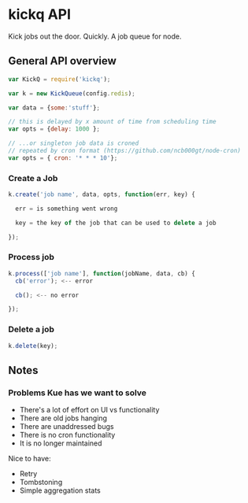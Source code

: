 kickq API
=====
Kick jobs out the door. Quickly.
A job queue for node.


## General API overview

```js
var KickQ = require('kickq');

var k = new KickQueue(config.redis);

var data = {some:'stuff'};

// this is delayed by x amount of time from scheduling time
var opts = {delay: 1000 };

// ...or singleton job data is croned
// repeated by cron format (https://github.com/ncb000gt/node-cron)
var opts = { cron: '* * * 10'};
```

### Create a Job
```js
k.create('job name', data, opts, function(err, key) {

  err = is something went wrong

  key = the key of the job that can be used to delete a job

});
```

### Process job
```js
k.process(['job name'], function(jobName, data, cb) {
  cb('error'); <-- error

  cb(); <-- no error

});
```

### Delete a job
```js
k.delete(key);
```

## Notes

### Problems Kue has we want to solve
* There's a lot of effort on UI vs functionality
* There are old jobs hanging
* There are unaddressed bugs
* There is no cron functionality
* It is no longer maintained


Nice to have:
* Retry
* Tombstoning
* Simple aggregation stats
